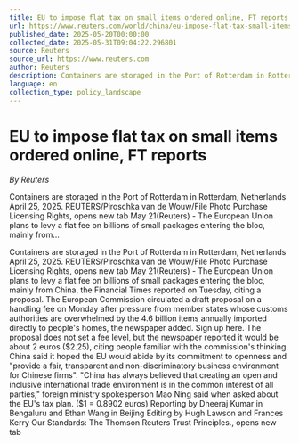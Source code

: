 ```yaml
---
title: EU to impose flat tax on small items ordered online, FT reports
url: https://www.reuters.com/world/china/eu-impose-flat-tax-small-items-ordered-online-ft-reports-2025-05-20/
published_date: 2025-05-20T00:00:00
collected_date: 2025-05-31T09:04:22.296801
source: Reuters
source_url: https://www.reuters.com
author: Reuters
description: Containers are storaged in the Port of Rotterdam in Rotterdam, Netherlands April 25, 2025. REUTERS/Piroschka van de Wouw/File Photo Purchase Licensing Rights, opens new tab May 21(Reuters) - The European Union plans to levy a flat fee on billions of small packages entering the bloc, mainly from...
language: en
collection_type: policy_landscape
---
```


# EU to impose flat tax on small items ordered online, FT reports

*By Reuters*

Containers are storaged in the Port of Rotterdam in Rotterdam, Netherlands April 25, 2025. REUTERS/Piroschka van de Wouw/File Photo Purchase Licensing Rights, opens new tab May 21(Reuters) - The European Union plans to levy a flat fee on billions of small packages entering the bloc, mainly from...

Containers are storaged in the Port of Rotterdam in Rotterdam, Netherlands April 25, 2025. REUTERS/Piroschka van de Wouw/File Photo Purchase Licensing Rights, opens new tab May 21(Reuters) - The European Union plans to levy a flat fee on billions of small packages entering the bloc, mainly from China, the Financial Times reported on Tuesday, citing a proposal. The European Commission circulated a draft proposal on a handling fee on Monday after pressure from member states whose customs authorities are overwhelmed by the 4.6 billion items annually imported directly to people's homes, the newspaper added. Sign up here. The proposal does not set a fee level, but the newspaper reported it would be about 2 euros ($2.25), citing people familiar with the commission's thinking. China said it hoped the EU would abide by its commitment to openness and "provide a fair, transparent and non-discriminatory business environment for Chinese firms". "China has always believed that creating an open and inclusive international trade environment is in the common interest of all parties," foreign ministry spokesperson Mao Ning said when asked about the EU's tax plan. ($1 = 0.8902 euros) Reporting by Dheeraj Kumar in Bengaluru and Ethan Wang in Beijing
Editing by Hugh Lawson and Frances Kerry Our Standards: The Thomson Reuters Trust Principles., opens new tab